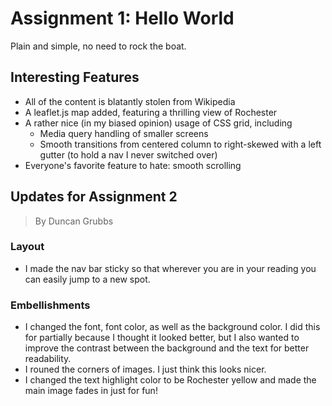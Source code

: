 # Assignment 1: Hello World
Plain and simple, no need to rock the boat.

## Interesting Features
- All of the content is blatantly stolen from Wikipedia
- A leaflet.js map added, featuring a thrilling view of Rochester
- A rather nice (in my biased opinion) usage of CSS grid, including
  - Media query handling of smaller screens
  - Smooth transitions from centered column to right-skewed with a left gutter (to hold a nav I never switched over)
- Everyone's favorite feature to hate: smooth scrolling

## Updates for Assignment 2
> By Duncan Grubbs
### Layout
- I made the nav bar sticky so that wherever you are in your reading you can easily jump to a new spot.

### Embellishments
- I changed the font, font color, as well as the background color. I did this for partially because I thought it looked better, but I also wanted to improve the contrast between the background and the text for better readability.
- I rouned the corners of images. I just think this looks nicer.
- I changed the text highlight color to be Rochester yellow and made the main image fades in just for fun!
